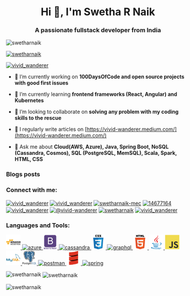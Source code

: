 <h1 align="center">Hi 👋, I'm Swetha R Naik</h1>
<h3 align="center">A passionate fullstack developer from India</h3>

<p align="left"> <img src="https://komarev.com/ghpvc/?username=swetharnaik&label=Profile%20views&color=0e75b6&style=flat" alt="swetharnaik" /> </p>

<p align="left"> <a href="https://github.com/ryo-ma/github-profile-trophy"><img src="https://github-profile-trophy.vercel.app/?username=swetharnaik" alt="swetharnaik" /></a> </p>

<p align="left"> <a href="https://twitter.com/vivid_wanderer" target="blank"><img src="https://img.shields.io/twitter/follow/vivid_wanderer?logo=twitter&style=for-the-badge" alt="vivid_wanderer" /></a> </p>

- 🔭 I’m currently working on **100DaysOfCode and open source projects with good first issues**

- 🌱 I’m currently learning **frontend frameworks (React, Angular) and Kubernetes**

- 👯 I’m looking to collaborate on **solving any problem with my coding skills to the rescue**

- 📝 I regularly write articles on [https://vivid-wanderer.medium.com/](https://vivid-wanderer.medium.com/)

- 💬 Ask me about **Cloud(AWS, Azure), Java, Spring Boot, NoSQL (Cassandra, Cosmos), SQL (PostgreSQL, MemSQL), Scala, Spark, HTML, CSS**

### Blogs posts
<!-- BLOG-POST-LIST:START -->
<!-- BLOG-POST-LIST:END -->

<h3 align="left">Connect with me:</h3>
<p align="left">
<a href="https://dev.to/vivid_wanderer" target="blank"><img align="center" src="https://cdn.jsdelivr.net/npm/simple-icons@3.0.1/icons/dev-dot-to.svg" alt="vivid_wanderer" height="30" width="40" /></a>
<a href="https://twitter.com/vivid_wanderer" target="blank"><img align="center" src="https://raw.githubusercontent.com/rahuldkjain/github-profile-readme-generator/master/src/images/icons/Social/twitter.svg" alt="vivid_wanderer" height="30" width="40" /></a>
<a href="https://linkedin.com/in/swetharnaik-mec" target="blank"><img align="center" src="https://raw.githubusercontent.com/rahuldkjain/github-profile-readme-generator/master/src/images/icons/Social/linked-in-alt.svg" alt="swetharnaik-mec" height="30" width="40" /></a>
<a href="https://stackoverflow.com/users/14677164" target="blank"><img align="center" src="https://raw.githubusercontent.com/rahuldkjain/github-profile-readme-generator/master/src/images/icons/Social/stack-overflow.svg" alt="14677164" height="30" width="40" /></a>
<a href="https://instagram.com/vivid_wanderer" target="blank"><img align="center" src="https://raw.githubusercontent.com/rahuldkjain/github-profile-readme-generator/master/src/images/icons/Social/instagram.svg" alt="vivid_wanderer" height="30" width="40" /></a>
<a href="https://medium.com/@vivid-wanderer" target="blank"><img align="center" src="https://raw.githubusercontent.com/rahuldkjain/github-profile-readme-generator/master/src/images/icons/Social/medium.svg" alt="@vivid-wanderer" height="30" width="40" /></a>
<a href="https://www.hackerrank.com/swetharnaik" target="blank"><img align="center" src="https://raw.githubusercontent.com/rahuldkjain/github-profile-readme-generator/master/src/images/icons/Social/hackerrank.svg" alt="swetharnaik" height="30" width="40" /></a>
<a href="https://www.leetcode.com/vivid_wanderer" target="blank"><img align="center" src="https://raw.githubusercontent.com/rahuldkjain/github-profile-readme-generator/master/src/images/icons/Social/leet-code.svg" alt="vivid_wanderer" height="30" width="40" /></a>
</p>

<h3 align="left">Languages and Tools:</h3>
<p align="left"> <a href="https://aws.amazon.com" target="_blank"> <img src="https://raw.githubusercontent.com/devicons/devicon/master/icons/amazonwebservices/amazonwebservices-original-wordmark.svg" alt="aws" width="40" height="40"/> </a> <a href="https://azure.microsoft.com/en-in/" target="_blank"> <img src="https://www.vectorlogo.zone/logos/microsoft_azure/microsoft_azure-icon.svg" alt="azure" width="40" height="40"/> </a> <a href="https://getbootstrap.com" target="_blank"> <img src="https://raw.githubusercontent.com/devicons/devicon/master/icons/bootstrap/bootstrap-plain-wordmark.svg" alt="bootstrap" width="40" height="40"/> </a> <a href="https://cassandra.apache.org/" target="_blank"> <img src="https://www.vectorlogo.zone/logos/apache_cassandra/apache_cassandra-icon.svg" alt="cassandra" width="40" height="40"/> </a> <a href="https://www.w3schools.com/css/" target="_blank"> <img src="https://raw.githubusercontent.com/devicons/devicon/master/icons/css3/css3-original-wordmark.svg" alt="css3" width="40" height="40"/> </a> <a href="https://graphql.org" target="_blank"> <img src="https://www.vectorlogo.zone/logos/graphql/graphql-icon.svg" alt="graphql" width="40" height="40"/> </a> <a href="https://www.w3.org/html/" target="_blank"> <img src="https://raw.githubusercontent.com/devicons/devicon/master/icons/html5/html5-original-wordmark.svg" alt="html5" width="40" height="40"/> </a> <a href="https://www.java.com" target="_blank"> <img src="https://raw.githubusercontent.com/devicons/devicon/master/icons/java/java-original.svg" alt="java" width="40" height="40"/> </a> <a href="https://developer.mozilla.org/en-US/docs/Web/JavaScript" target="_blank"> <img src="https://raw.githubusercontent.com/devicons/devicon/master/icons/javascript/javascript-original.svg" alt="javascript" width="40" height="40"/> </a> <a href="https://www.mysql.com/" target="_blank"> <img src="https://raw.githubusercontent.com/devicons/devicon/master/icons/mysql/mysql-original-wordmark.svg" alt="mysql" width="40" height="40"/> </a> <a href="https://www.postgresql.org" target="_blank"> <img src="https://raw.githubusercontent.com/devicons/devicon/master/icons/postgresql/postgresql-original-wordmark.svg" alt="postgresql" width="40" height="40"/> </a> <a href="https://postman.com" target="_blank"> <img src="https://www.vectorlogo.zone/logos/getpostman/getpostman-icon.svg" alt="postman" width="40" height="40"/> </a> <a href="https://www.scala-lang.org" target="_blank"> <img src="https://raw.githubusercontent.com/devicons/devicon/master/icons/scala/scala-original.svg" alt="scala" width="40" height="40"/> </a> <a href="https://spring.io/" target="_blank"> <img src="https://www.vectorlogo.zone/logos/springio/springio-icon.svg" alt="spring" width="40" height="40"/> </a> </p>

<p><img align="left" src="https://github-readme-stats.vercel.app/api/top-langs?username=swetharnaik&show_icons=true&locale=en&layout=compact" alt="swetharnaik" /></p>

<p>&nbsp;<img align="center" src="https://github-readme-stats.vercel.app/api?username=swetharnaik&show_icons=true&locale=en" alt="swetharnaik" /></p>

<p><img align="center" src="https://github-readme-streak-stats.herokuapp.com/?user=swetharnaik&theme=dark" alt="swetharnaik" /></p>


<!---
swetharnaik/swetharnaik is a ✨ special ✨ repository because its `README.md` (this file) appears on your GitHub profile.
You can click the Preview link to take a look at your changes.
--->

